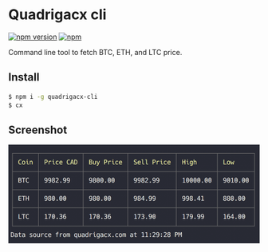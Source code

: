 # Quadrigacx cli
[![npm version](https://badge.fury.io/js/quadrigacx-cli.svg)](https://www.npmjs.com/package/quadrigacx-cli)
[![npm](https://img.shields.io/npm/dt/quadrigacx-cli.svg)](https://www.npmjs.com/package/quadrigacx-cli)

Command line tool to fetch BTC, ETH, and LTC price.

## Install
```sh
$ npm i -g quadrigacx-cli
$ cx
```

## Screenshot
![screenshot](./screenshot.png?raw=true)
